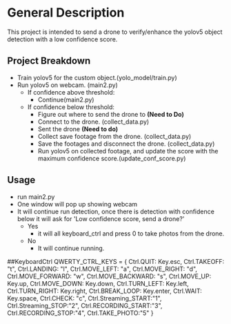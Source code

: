 
# General Description

This project is intended to send a drone to verify/enhance the yolov5 object detection with a low confidence score.


## Project Breakdown
- Train yolov5 for the custom object.(yolo_model/train.py)
- Run yolov5 on webcam. (main2.py)
  - If confidence above threshold:
    - Continue(main2.py)
  - If confidence below threshold:
    - Figure out where to send the drone to **(Need to Do)**
    - Connect to the drone. (collect_data.py)
    - Sent the drone **(Need to do)**
    - Collect save footage from the drone. (collect_data.py)
    - Save the footages and disconnect the drone.
 (collect_data.py)
    - Run yolov5 on collected footage, and update the score with the maximum confidence score.(update_conf_score.py)

## Usage
- run main2.py
- One window will pop up showing webcam
- It will continue run detection, once there is detection with confidence below it will ask for 'Low confidence score, send a drone?'
  - Yes
    - it will all keyboard_ctrl and press 0 to take photos from the drone.
  - No
    - It will continue running.

##KeyboardCtrl
QWERTY_CTRL_KEYS = {
    Ctrl.QUIT: Key.esc,
    Ctrl.TAKEOFF: "t",
    Ctrl.LANDING: "l",
    Ctrl.MOVE_LEFT: "a",
    Ctrl.MOVE_RIGHT: "d",
    Ctrl.MOVE_FORWARD: "w",
    Ctrl.MOVE_BACKWARD: "s",
    Ctrl.MOVE_UP: Key.up,
    Ctrl.MOVE_DOWN: Key.down,
    Ctrl.TURN_LEFT: Key.left,
    Ctrl.TURN_RIGHT: Key.right,
    Ctrl.BREAK_LOOP: Key.enter,
    Ctrl.WAIT: Key.space,
    Ctrl.CHECK: "c",
    Ctrl.Streaming_START:"1",
    Ctrl.Streaming_STOP:"2",
    Ctrl.RECORDING_START:"3",
    Ctrl.RECORDING_STOP:"4",
    Ctrl.TAKE_PHOTO:"5"
}

